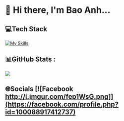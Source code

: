 # 👋 Hi there, I'm Bao Anh...

## 💻Tech Stack
<!-- ![PHP](https://img.shields.io/badge/php-%23777BB4.svg?style=for-the-badge&logo=php&logoColor=white) -->
<!-- ![Vercel](https://img.shields.io/badge/vercel-%23000000.svg?style=for-the-badge&logo=vercel&logoColor=white) -->
<!-- ![NPM](https://img.shields.io/badge/NPM-%23000000.svg?style=for-the-badge&logo=npm&logoColor=white) -->
<!-- ![Figma](https://img.shields.io/badge/figma-%23F24E1E.svg?style=for-the-badge&logo=figma&logoColor=white) -->

<!--![HTML5](https://img.shields.io/badge/html5-%23E34F26.svg?style=for-the-badge&logo=html5&logoColor=white) 
![CSS3](https://img.shields.io/badge/css3-%231572B6.svg?style=for-the-badge&logo=css3&logoColor=white) 
![SASS](https://img.shields.io/badge/SASS-hotpink.svg?style=for-the-badge&logo=SASS&logoColor=white) 
![TailwindCSS](https://img.shields.io/badge/tailwindcss-%2338B2AC.svg?style=for-the-badge&logo=tailwind-css&logoColor=white) 
![JavaScript](https://img.shields.io/badge/javascript-%23323330.svg?style=for-the-badge&logo=javascript&logoColor=%23F7DF1E) 
![React](https://img.shields.io/badge/react-%2320232a.svg?style=for-the-badge&logo=react&logoColor=%2361DAFB) 
![React Router](https://img.shields.io/badge/React_Router-CA4245?style=for-the-badge&logo=react-router&logoColor=white) 
![Redux](https://img.shields.io/badge/redux-%23593d88.svg?style=for-the-badge&logo=redux&logoColor=white) 
![Next JS](https://img.shields.io/badge/Next-black?style=for-the-badge&logo=next.js&logoColor=white) 
![NodeJS](https://img.shields.io/badge/node.js-6DA55F?style=for-the-badge&logo=node.js&logoColor=white) 
![Express.js](https://img.shields.io/badge/express.js-%23404d59.svg?style=for-the-badge&logo=express&logoColor=%2361DAFB) 
![Postgres](https://img.shields.io/badge/postgres-%23316192.svg?style=for-the-badge&logo=postgresql&logoColor=white) -->

[![My Skills](https://skillicons.dev/icons?i=html,css,sass,tailwind,javascript,redux,react,next,nodejs,express,sequelize,postgres,postman,git,github)](#)

<!-- [![](https://visitcount.itsvg.in/api?id=baoanh177&icon=0&color=0)](https://visitcount.itsvg.in) -->

<!-- Proudly created with GPRM ( https://gprm.itsvg.in ) -->
<!--
![Bootstrap](https://img.shields.io/badge/bootstrap-%23563D7C.svg?style=for-the-badge&logo=bootstrap&logoColor=white)
![NodeJS](https://img.shields.io/badge/node.js-6DA55F?style=for-the-badge&logo=node.js&logoColor=white) 
![Express.js](https://img.shields.io/badge/express.js-%23404d59.svg?style=for-the-badge&logo=express&logoColor=%2361DAFB) 
![Postgres](https://img.shields.io/badge/postgres-%23316192.svg?style=for-the-badge&logo=postgresql&logoColor=white) -->
<!-- ![Webpack](https://img.shields.io/badge/webpack-%238DD6F9.svg?style=for-the-badge&logo=webpack&logoColor=black) -->

## 📊GitHub Stats :
<!-- ![](https://github-readme-stats.vercel.app/api?username=baoanh177&theme=merko&hide_border=true&include_all_commits=true&count_private=false)
![](https://github-readme-streak-stats.herokuapp.com/?user=baoanh177&theme=merko&hide_border=true) -->
![](https://github-readme-stats.vercel.app/api/top-langs/?username=baoanh177&theme=merko&hide_border=true&include_all_commits=true&count_private=false&layout=compact)

## 🌐Socials [![Facebook http://i.imgur.com/fep1WsG.png]](https://facebook.com/profile.php?id=100088917412737) 
